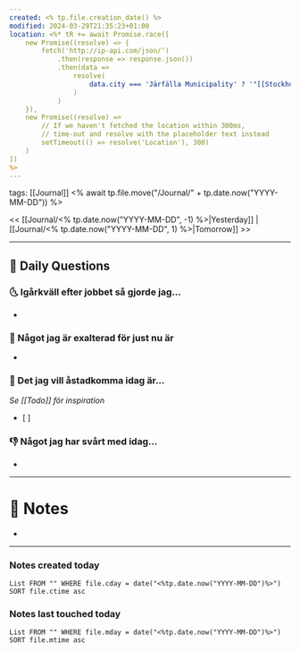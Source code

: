 ```yaml
---
created: <% tp.file.creation_date() %>
modified: 2024-03-29T21:35:23+01:00
location: <%* tR += await Promise.race([
    new Promise((resolve) => {
        fetch('http://ip-api.com/json/')
            .then(response => response.json())
            .then(data => 
		        resolve(
			        data.city === 'Järfälla Municipality' ? '"[[Stockholm]]"' : `"[[data.city]]"`
			    )
			)
    }),
    new Promise((resolve) =>
        // If we haven't fetched the location within 300ms,
        // time-out and resolve with the placeholder text instead
        setTimeout(() => resolve('Location'), 300)
    )
])
%>
---
```

tags: [[Journal]] <% await tp.file.move("/Journal/" + tp.date.now("YYYY-MM-DD")) %>

<< [[Journal/<% tp.date.now("YYYY-MM-DD", -1) %>|Yesterday]] | [[Journal/<% tp.date.now("YYYY-MM-DD", 1) %>|Tomorrow]] >>

---
## 📅 Daily Questions
### 🌜 Igårkväll efter jobbet så gjorde jag...
- 

### 🙌 Något jag är exalterad för just nu är
- 

### 🚀 Det jag vill åstadkomma idag är...
_Se [[Todo]] för inspiration_
- [ ] 

### 👎 Något jag har svårt med idag...
- 

---
# 📝 Notes
- 
---
### Notes created today
```dataview
List FROM "" WHERE file.cday = date("<%tp.date.now("YYYY-MM-DD")%>") SORT file.ctime asc
```
### Notes last touched today
```dataview
List FROM "" WHERE file.mday = date("<%tp.date.now("YYYY-MM-DD")%>") SORT file.mtime asc
```